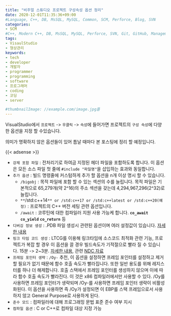 ```yaml
---
title: "비주얼 스튜디오 프로젝트 구성속성 옵션 정리"
date: 2020-12-01T11:35:36+09:00
#Language, C++, DB, MsSQL, MySQL, Common, SCM, Perforce, Blog, SVN
categories:
- SCM
#C++, Modern C++, DB, MsSQL, MySQL, Perforce, SVN, Git, GitHub, Management, Blog, Hugo, Architecture
tags:
- VisaulStudio
- 형상관리
keywords:
- tech
- developer
- 개발자
- programmer
- programming
- software
- 프로그래머
- coding
- 코딩
- server

#thumbnailImage: //example.com/image.jpg플
---
```


VisualStudio에서 `프로젝트` -> `우클릭` -> `속성`에 들어가면 프로젝트의 `구성 속성`에 다양한 옵션을 지정 할 수있습니다.

의미가 명확하지 않은 옵션들이 있어 틈날 때마다 본 포스팅에 정리 할 예정입니다.

<!--more-->

{{< adsense >}}

- `강제 포함 파일` : 전처리기로 하여금 지정된 헤더 파일을 포함하도록 합니다. 이 옵션은 모든 소스 파일 첫 줄에 `#include "파일명"`을 삽입하는 효과와 동일합니다.
- `추가 옵션` : 빌드 명령줄에 커스텀하게 추가 할 옵션을 n개 이상 명시 할 수 있습니다.
  - `/bigobj` : 목적 파일에 포함 할 수 있는 섹션의 수를 늘립니다. 목적 파일은 기본적으로 65,279개(약 2^16)의 주소 섹션을 갖는데 4,294,967,296(2^32)로 늘립니다.
  - `**`/std:c++14`** or /std:c++17 or /std:c++latest or /std:c++20(예정)` : 프로젝트의 C++ 버전 세팅 관련 옵션입니다.
  - `/await` : 코루틴에 대한 컴파일러 지원 사용 가능케 합니다. **`co_await`** **`co_yield`** **`co_return`** 등
- `디버깅 정보 생성` : .PDB 파일 생성시 관련된 옵션이며 여러 설정값이 있습니다. [자세한 내용](https://docs.microsoft.com/ko-kr/cpp/build/reference/debug-generate-debug-info?view=msvc-160)
- `링크 타임 코드 생성` : LTCG를 이용해 링크타임에 소스코드 최적화 관련 기능, 프로젝트가 복잡 할 경우 이 옵션을 끌 경우 빌드속도가 기적절으로 빨라 질 수 있습니다. 15분 -> 2~3분. [자세한 내용](https://docs.microsoft.com/ko-kr/cpp/build/reference/ltcg-link-time-code-generation?view=msvc-160), 관련 [NDC 자료](https://www.slideshare.net/yikwonhwang/ndc2015-msvc)
- `프레임 포인터 생략` : `/Oy-` 추천, 이 옵션을 설정하면 프레임 포인터를 설정하고 제거할 필요가 없기 때문에 함수 호출 속도가 빨라집니다. 또한 일반 용도를 위해 레지스터를 하나 더 해제합니다. 호출 스택에서 프레임 포인터를 생성하지 않으며 이에 따라 함수 호출 속도가 빨라진다. 이 것은 x86 컴파일러에서만 사용할 수 있다. /Oy를 사용하면 프레임 포인터가 생략되며 /Oy-를 사용하면 프레임 포인터 생략이 비활성화된다. 이 옵션을 사용하면 즉 /Oy가 설정되면 이 EBP를 스택 프레임으로서 사용하지 않고 General Purpose로 사용하게 된다.
- `준수 모드` : 컴파일러에 대해 프로그래밍 문법 표준 준수 여부 지시
- `컴파일 옵션` : C or C++로 컴파일 대상 지정 가능
